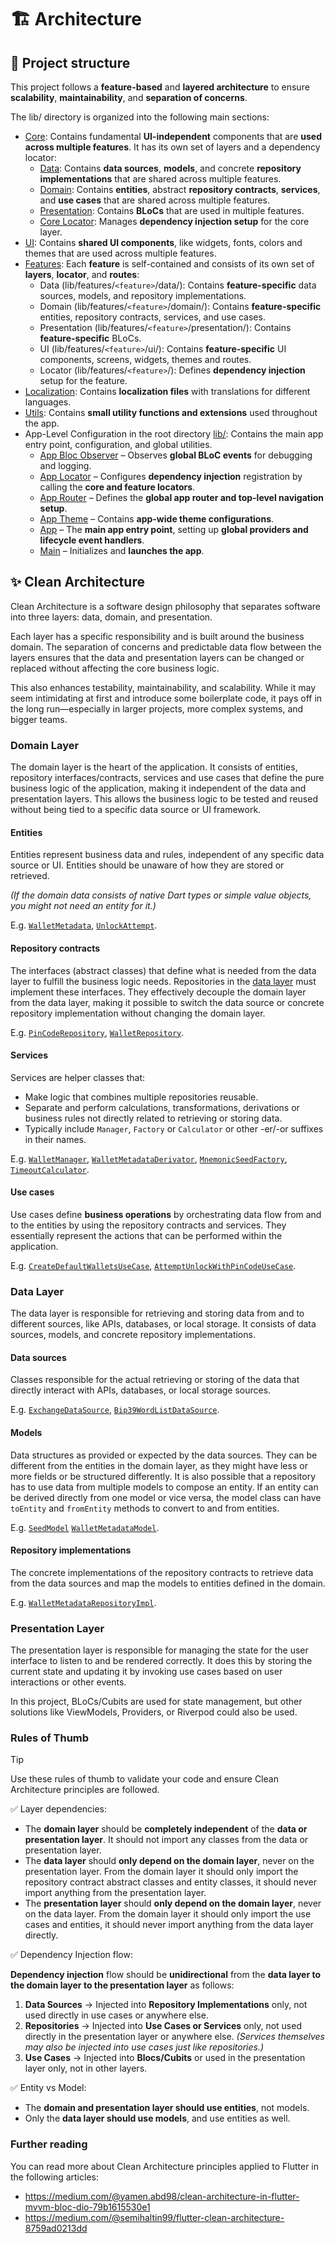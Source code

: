 # 🏗 Architecture

## 📁 Project structure

This project follows a **feature-based** and **layered architecture** to ensure **scalability**, **maintainability**, and **separation of concerns**.

The lib/ directory is organized into the following main sections:

- [Core](lib/core/): Contains fundamental **UI-independent** components that are **used across multiple features**. It has its own set of layers and a dependency locator:
  - [Data](lib/core/data/): Contains **data sources**, **models**, and concrete **repository implementations** that are shared across multiple features.
  - [Domain](lib/core/domain/): Contains **entities**, abstract **repository contracts**, **services**, and **use cases** that are shared across multiple features.
  - [Presentation](lib/core/presentation/): Contains **BLoCs** that are used in multiple features.
  - [Core Locator](lib/core/): Manages **dependency injection setup** for the core layer.
- [UI](lib/ui/): Contains **shared UI components**, like widgets, fonts, colors and themes that are used across multiple features.
- [Features](lib/features/): Each **feature** is self-contained and consists of its own set of **layers**, **locator**, and **routes**:
  - Data (lib/features/`<feature>`/data/): Contains **feature-specific** data sources, models, and repository implementations.
  - Domain (lib/features/`<feature>`/domain/): Contains **feature-specific** entities, repository contracts, services, and use cases.
  - Presentation (lib/features/`<feature>`/presentation/): Contains **feature-specific** BLoCs.
  - UI (lib/features/`<feature>`/ui/): Contains **feature-specific** UI components, screens, widgets, themes and routes.
  - Locator (lib/features/`<feature>`/): Defines **dependency injection** setup for the feature.
- [Localization](lib/l10n/): Contains **localization files** with translations for different languages.
- [Utils](lib/utils/): Contains **small utility functions and extensions** used throughout the app.
- App-Level Configuration in the root directory [lib/](lib/): Contains the main app entry point, configuration, and global utilities.
  - [App Bloc Observer](app_bloc_observer.dart) – Observes **global BLoC events** for debugging and logging.
  - [App Locator](app_locator.dart) – Configures **dependency injection** registration by calling the **core and feature locators**.
  - [App Router](app_router.dart) – Defines the **global app router and top-level navigation setup**.
  - [App Theme](app_theme.dart) – Contains **app-wide theme configurations**.
  - [App](app.dart) – The **main app entry point**, setting up **global providers and lifecycle event handlers**.
  - [Main](main.dart) – Initializes and **launches the app**.

## ✨ Clean Architecture

Clean Architecture is a software design philosophy that separates software into three layers: data, domain, and presentation.

Each layer has a specific responsibility and is built around the business domain. The separation of concerns and predictable data flow between the layers ensures that the data and presentation layers can be changed or replaced without affecting the core business logic.

This also enhances testability, maintainability, and scalability. While it may seem intimidating at first and introduce some boilerplate code, it pays off in the long run—especially in larger projects, more complex systems, and bigger teams.

### Domain Layer

The domain layer is the heart of the application. It consists of entities, repository interfaces/contracts, services and use cases that define the pure business logic of the application, making it independent of the data and presentation layers. This allows the business logic to be tested and reused without being tied to a specific data source or UI framework.

#### Entities

Entities represent business data and rules, independent of any specific data source or UI. Entities should be unaware of how they are stored or retrieved.

_(If the domain data consists of native Dart types or simple value objects, you might not need an entity for it.)_

E.g. [`WalletMetadata`](lib/features/wallet/domain/entities/wallet_metadata.dart), [`UnlockAttempt`](lib/features/pin_code/domain/entities/unlock_attempt.dart).

#### Repository contracts

The interfaces (abstract classes) that define what is needed from the data layer to fulfill the business logic needs. Repositories in the [data layer](#data-layer) must implement these interfaces. They effectively decouple the domain layer from the data layer, making it possible to switch the data source or concrete repository implementation without changing the domain layer.

E.g. [`PinCodeRepository`](lib/features/pin_code/domain/repositories/pin_code_repository.dart), [`WalletRepository`](lib/features/wallet/domain/repositories/wallet_repository.dart).

#### Services

Services are helper classes that:

- Make logic that combines multiple repositories reusable.
- Separate and perform calculations, transformations, derivations or business rules not directly related to retrieving or storing data.
- Typically include `Manager`, `Factory` or `Calculator` or other -er/-or suffixes in their names.

E.g. [`WalletManager`](lib/core/domain/services/wallet_manager.dart), [`WalletMetadataDerivator`](lib/core/domain/services/wallet_metadata_derivation_service.dart), [`MnemonicSeedFactory`](lib/core/domain/services/mnemonic_seed_factory.dart), [`TimeoutCalculator`](lib/features/pin_code/domain/services/timeout_calculator.dart).

#### Use cases

Use cases define **business operations** by orchestrating data flow from and to the entities by using the repository contracts and services. They essentially represent the actions that can be performed within the application.

E.g. [`CreateDefaultWalletsUseCase`](lib/features/onboarding/domain/usecases/create_default_wallets_usecase.dart), [`AttemptUnlockWithPinCodeUseCase`](lib/features/app_unlock/domain/usecases/attempt_unlock_with_pin_code_usecase.dart).

### Data Layer

The data layer is responsible for retrieving and storing data from and to different sources, like APIs, databases, or local storage. It consists of data sources, models, and concrete repository implementations.

#### Data sources

Classes responsible for the actual retrieving or storing of the data that directly interact with APIs, databases, or local storage sources.

E.g. [`ExchangeDataSource`](lib/core/data/datasources/exchange_data_source.dart), [`Bip39WordListDataSource`](lib/features/recover_wallet/data/datasources/bip39_word_list_data_source.dart).

#### Models

Data structures as provided or expected by the data sources. They can be different from the entities in the domain layer, as they might have less or more fields or be structured differently. It is also possible that a repository has to use data from multiple models to compose an entity. If an entity can be derived directly from one model or vice versa, the model class can have `toEntity` and `fromEntity` methods to convert to and from entities.

E.g. [`SeedModel`](lib/core/data/models/seed_model.dart) [`WalletMetadataModel`](lib/core/data/models/wallet_metadata_model.dart).

#### Repository implementations

The concrete implementations of the repository contracts to retrieve data from the data sources and map the models to entities defined in the domain.

E.g. [`WalletMetadataRepositoryImpl`](lib/core/data/repositories/hive_wallet_metadata_repository_impl.dart).

### Presentation Layer

The presentation layer is responsible for managing the state for the user interface to listen to and be rendered correctly. It does this by storing the current state and updating it by invoking use cases based on user interactions or other events.

In this project, BLoCs/Cubits are used for state management, but other solutions like ViewModels, Providers, or Riverpod could also be used.

### Rules of Thumb

> [!TIP]
> Use these rules of thumb to validate your code and ensure Clean Architecture principles are followed.

✅ Layer dependencies:

- The **domain layer** should be **completely independent** of the **data or presentation layer**. It should not import any classes from the data or presentation layer.
- The **data layer** should **only depend on the domain layer**, never on the presentation layer. From the domain layer it should only import the repository contract abstract classes and entity classes, it should never import anything from the presentation layer.
- The **presentation layer** should **only depend on the domain layer**, never on the data layer. From the domain layer it should only import the use cases and entities, it should never import anything from the data layer directly.

✅ Dependency Injection flow:

**Dependency injection** flow should be **unidirectional** from the **data layer to the domain layer to the presentation layer** as follows:

1. **Data Sources** → Injected into **Repository Implementations** only, not used directly in use cases or anywhere else.
2. **Repositories** → Injected into **Use Cases or Services** only, not used directly in the presentation layer or anywhere else.
   _(Services themselves may also be injected into use cases just like repositories.)_
3. **Use Cases** → Injected into **Blocs/Cubits** or used in the presentation layer only, not in other layers.

✅ Entity vs Model:

- The **domain and presentation layer should use entities**, not models.
- Only the **data layer should use models**, and use entities as well.

### Further reading

You can read more about Clean Architecture principles applied to Flutter in the following articles:

- https://medium.com/@yamen.abd98/clean-architecture-in-flutter-mvvm-bloc-dio-79b1615530e1
- https://medium.com/@semihaltin99/flutter-clean-architecture-8759ad0213dd
